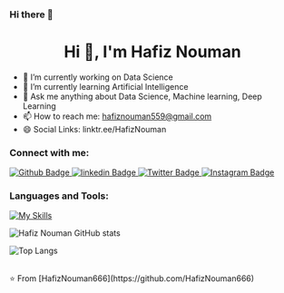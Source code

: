 ### Hi there 👋

 <h1 align="center">Hi 👋, I'm Hafiz Nouman</h1>

- 🔭 I’m currently working on Data Science
- 🌱 I’m currently learning Artificial Intelligence
- 💬 Ask me anything about Data Science, Machine learning, Deep Learning 
- 📫 How to reach me: hafiznouman559@gmail.com
- 😄 Social Links: linktr.ee/HafizNouman
  
### Connect with me:
<div id="badges">
  <a href="https://github.com/HafizNouman666">
    <img src="https://img.shields.io/badge/Github-white?style=for-the-badge&logo=Github&logoColor=black" alt="Github Badge"/>
  </a>

  <a href="www.linkedin.com/in/noumanhafiz">
    <img src="https://img.shields.io/badge/LinkedIn-0077B5?style=for-the-badge&logo=linkedin&logoColor=white" alt="linkedin Badge"/>
  </a>
   
   <a href="https://twitter.com/nomihafizz">
    <img src="https://img.shields.io/badge/Twitter-blue?style=for-the-badge&logo=twitter&logoColor=white" alt="Twitter Badge"/>
  </a>

  <a href="https://www.instagram.com/hafiznouman_786">
    <img src="https://img.shields.io/badge/Instagram-purple?style=for-the-badge&logo=instagram&logoColor=white" alt="Instagram Badge"/>
  </a>
  
</div>

### Languages and Tools:
[![My Skills](https://skillicons.dev/icons?i=py,tensorflow,pycharm,mysql,flask,fastapi,github,git,postman,&perline=5)](https://skillicons.dev)

![Hafiz Nouman GitHub stats](https://github-readme-stats.vercel.app/api?username=HafizNouman666&show_icons=true&theme=dark)

![Top Langs](https://github-readme-stats.vercel.app/api/top-langs/?username=HafizNouman666&theme=dark)


<br>
⭐️ From [HafizNouman666](https://github.com/HafizNouman666)
